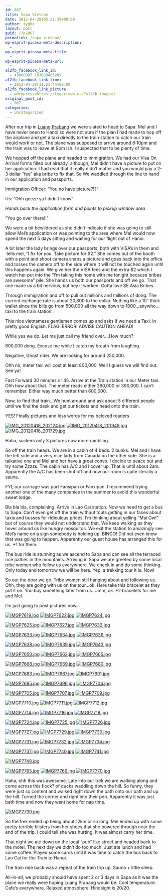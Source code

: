 ```yaml
---
id: 867
title: Sapa Vietnam
date: 2012-04-29T05:21:39+00:00
author: tyghe
layout: post
guid: /?p=867
permalink: /sapa-vietnam/
wp-esprit-picasa-meta-description:
  - 
wp-esprit-picasa-meta-title:
  - 
wp-esprit-picasa-meta-url:
  - 
al2fb_facebook_link_id:
  - 43800887_783683485289
al2fb_facebook_link_time:
  - 2012-04-29T11:21:44+00:00
al2fb_facebook_link_picture:
  - wordpress=https://tygertown.us/?al2fb_image=1
original_post_id:
  - 867
categories:
  - Uncategorized
---
```

After our trip in [Luang Prabang](/2012/04/luang-prabang/ "Luang Prabang") we were slated to head to Sapa. Mel and I have never been to Hanoi so were not sure if the plan I had made to hop off the airplane and get a taxi directly to the train station to catch our train would work or not. The plane was supposed to arrive around 6:10pm and the train was to leave at 9pm ish. I suspected that to be plenty of time.<!--more-->

We hopped off the plane and headed to immigration. We had our Visa On Arrival forms filled out already, although, Mel didn&#8217;t have a picture to put on her application. I had read that it really didn&#8217;t matter and you would pay a 2-3 dollar &#8220;fee&#8221; aka bribe to fix that. So We waddled through the line to hand in our application and passports.

Immigration Officer: &#8220;You no have picture?!?&#8221;

Us: &#8220;Ohh geeze ya I didn&#8217;t know&#8221;

_Hands back the application form and points to pickup window area_

&#8220;You go over there!!&#8221;

We were a bit bewildered as she didn&#8217;t indicate if she was going to still allow Mel&#8217;s application or was pointing to the area where Mel would now spend the next 5 days sitting and waiting for our flight out of Hanoi.

A bit later the lady brings over our passports, both with VISA&#8217;s in them and  tells mel, &#8220;I fix for you. Take picture for $2.&#8221; She comes out of the booth with a point and shoot camera snaps a picture and goes back into the office and tosses the camera off to the side where it will not be touched again until this happens again. We give her the VISA fees and the extra $2 which I watch her put into the &#8220;I&#8217;m taking this home with me tonight because bribes are awesome&#8221; pile. She hands us both our passports and off we go. That one made us a bit nervous, but hey it worked. Gotta love SE Asia Bribes.

Through immigration and off to pull out millions and millions of dong. The current exchange rate is about 20,800 to the dollar. Nothing like a 10&#8243; thick wallet since the bills go from 500,000 all the way down to 1000&#8230;anywho&#8230;taxi to the train station.

This nice vietnamese gentlemen comes up and asks if we need a Taxi. In pretty good English. FLAG! ERROR! ADVISE CAUTION AHEAD!

While yes we do. Let me just call my friend over&#8230;.How much?

600,000 dong. Excuse me while I catch my breath from laughing.

Negative, Ghost rider. We are looking for around 250,000.

Ohh no, meter taxi will cost at least 800,000. Well I guess we will find out. See ya!

Fast Forward 30 minutes or 45. Arrive at the Train station in our Meter taxi. Ohh how about that. The meter reads either 290,000 or 390,000. I can&#8217;t remember. Either way much better than 600,000.

Now, to find that train&#8230;We hunt around and ask about 5 different people until we find the desk and get our tickets and head onto the train.

YES! Finally pictures and less words for my beloved readers

<a title="" href="http://lh4.ggpht.com/-sNBq2DJaSsA/T50XpTp9uuI/AAAAAAAAGXU/QCxYXrPusl0/s800/IMG_20120418_202124.jpg" rel="lightbox[867]"><img src="http://lh4.ggpht.com/-sNBq2DJaSsA/T50XpTp9uuI/AAAAAAAAGXU/QCxYXrPusl0/s200/IMG_20120418_202124.jpg" alt="IMG_20120418_202124.jpg" /></a> <a title="" href="http://lh4.ggpht.com/-7Xc5tEJyQAA/T50XvheMfvI/AAAAAAAAGXc/425s652y7yg/s800/IMG_20120418_201948.jpg" rel="lightbox[867]"><img src="http://lh4.ggpht.com/-7Xc5tEJyQAA/T50XvheMfvI/AAAAAAAAGXc/425s652y7yg/s200/IMG_20120418_201948.jpg" alt="IMG_20120418_201948.jpg" /></a> <a title="" href="http://lh4.ggpht.com/-gcUEElD2Rfk/T50X2k98y1I/AAAAAAAAGXk/HeiFz3OwqQY/s800/IMG_20120418_201729.jpg" rel="lightbox[867]"><img src="http://lh4.ggpht.com/-gcUEElD2Rfk/T50X2k98y1I/AAAAAAAAGXk/HeiFz3OwqQY/s200/IMG_20120418_201729.jpg" alt="IMG_20120418_201729.jpg" /></a>

Haha, suckers only 3 pictures now more rambling.

So off the train heads. We are in a cabin of 4 beds. 2 bunks. Mel and I have the left side and a very nice lady from Canada on the other side. She is a talkative one and Mel and her have a great convo. I decide to peace out and try some Zzzzs. The cabin has A/C and I cover up. That is until about 2am. Apparently the A/C has been shut off and now our room is quite literally a sauna.

FYI, our carriage was part Fansipan or Fanxipan. I recommend trying another one of the many companies in the summer to avoid this wonderful sweat lodge.

Bla bla bla, complaining. Arrive in Lao Cai station. Now we need to get a bus to Sapa. Can&#8217;t even get off the train without touts getting in our faces about taxis and busses for ridiculous prices. I&#8217;m thinking about yelling &#8220;Mai Ow!&#8221; but of course they would not understand that. We keep walking as they hover around us like hungry mosquitos. We exit the station to amazingly see Mel&#8217;s name on a sign somebody is holding up. BINGO! Did not even know that was going to happen. Apparently our guest house has arranged this for us. +1 for them.

The bus ride is stunning as we ascend to Sapa and can see all the terraced rice patties in the mountains. Arriving in Sapa we are greeted by some local tribe women who follow us everywhere. We check in and do some thinking. Only today and tomorrow we will be here. Yep, a trekking tour it is. Now!

So out the door we go. Tribe women still hanging about and following us. Ohh, they are going with us on the tour&#8230;ok. Here take this bracelet as they put it on. You buy something later from us. Umm, ok. +2 bracelets for me and Mel.

I&#8217;m just going to post pictures now.

<a title="" href="http://lh3.ggpht.com/-4FumKfy12hY/T50b4VXob1I/AAAAAAAAGX8/9XsnhJnKlhQ/s800/IMGP7619.jpg" rel="lightbox[867]"><img src="http://lh3.ggpht.com/-4FumKfy12hY/T50b4VXob1I/AAAAAAAAGX8/9XsnhJnKlhQ/s200/IMGP7619.jpg" alt="IMGP7619.jpg" /></a> <a title="" href="http://lh5.ggpht.com/-h910AFQAbH8/T50b5svZPKI/AAAAAAAAGYE/3jqz7KRpvRM/s800/IMGP7622.jpg" rel="lightbox[867]"><img src="http://lh5.ggpht.com/-h910AFQAbH8/T50b5svZPKI/AAAAAAAAGYE/3jqz7KRpvRM/s200/IMGP7622.jpg" alt="IMGP7622.jpg" /></a> <a title="" href="http://lh3.ggpht.com/--MoTB2dBZDY/T50b6XCU1gI/AAAAAAAAGYM/A6fvLcb5yMQ/s800/IMGP7624.jpg" rel="lightbox[867]"><img src="http://lh3.ggpht.com/--MoTB2dBZDY/T50b6XCU1gI/AAAAAAAAGYM/A6fvLcb5yMQ/s200/IMGP7624.jpg" alt="IMGP7624.jpg" /></a>

<a title="" href="http://lh4.ggpht.com/-4vAp_x93Xoc/T50b9y2_ytI/AAAAAAAAGYU/Uq0hmD10o4Y/s800/IMGP7625.jpg" rel="lightbox[867]"><img src="http://lh4.ggpht.com/-4vAp_x93Xoc/T50b9y2_ytI/AAAAAAAAGYU/Uq0hmD10o4Y/s200/IMGP7625.jpg" alt="IMGP7625.jpg" /></a> <a title="" href="http://lh5.ggpht.com/-0V9y5bWg7s8/T50cCN8bCEI/AAAAAAAAGYc/PuZNdj96Jug/s800/IMGP7627.jpg" rel="lightbox[867]"><img src="http://lh5.ggpht.com/-0V9y5bWg7s8/T50cCN8bCEI/AAAAAAAAGYc/PuZNdj96Jug/s200/IMGP7627.jpg" alt="IMGP7627.jpg" /></a> <a title="" href="http://lh4.ggpht.com/-FMlMEGFBPwM/T50cCyPbwZI/AAAAAAAAGYk/GcpSJdLx0Gs/s800/IMGP7632.jpg" rel="lightbox[867]"><img src="http://lh4.ggpht.com/-FMlMEGFBPwM/T50cCyPbwZI/AAAAAAAAGYk/GcpSJdLx0Gs/s200/IMGP7632.jpg" alt="IMGP7632.jpg" /></a>

<a title="" href="http://lh5.ggpht.com/-HWLpGyaXNtY/T50cD3Ik8xI/AAAAAAAAGY4/61ln_uf3VnA/s800/IMGP7633.jpg" rel="lightbox[867]"><img src="http://lh5.ggpht.com/-HWLpGyaXNtY/T50cD3Ik8xI/AAAAAAAAGY4/61ln_uf3VnA/s200/IMGP7633.jpg" alt="IMGP7633.jpg" /></a> <a title="" href="http://lh6.ggpht.com/-NXoUbIfQrPM/T50cEwoZmRI/AAAAAAAAGYw/qCbl0PkQKgU/s800/IMGP7634.jpg" rel="lightbox[867]"><img src="http://lh6.ggpht.com/-NXoUbIfQrPM/T50cEwoZmRI/AAAAAAAAGYw/qCbl0PkQKgU/s200/IMGP7634.jpg" alt="IMGP7634.jpg" /></a> <a title="" href="http://lh4.ggpht.com/-kHMBiKfbPLk/T50cFYYVvHI/AAAAAAAAGY8/vIlKEUHV4yc/s800/IMGP7636.jpg" rel="lightbox[867]"><img src="http://lh4.ggpht.com/-kHMBiKfbPLk/T50cFYYVvHI/AAAAAAAAGY8/vIlKEUHV4yc/s200/IMGP7636.jpg" alt="IMGP7636.jpg" /></a>

<a title="" href="http://lh3.ggpht.com/-YW_Ob3s0PFA/T50cGITFNTI/AAAAAAAAGZE/jnGdddwUcfk/s800/IMGP7638.jpg" rel="lightbox[867]"><img src="http://lh3.ggpht.com/-YW_Ob3s0PFA/T50cGITFNTI/AAAAAAAAGZE/jnGdddwUcfk/s200/IMGP7638.jpg" alt="IMGP7638.jpg" /></a> <a title="" href="http://lh4.ggpht.com/-2TTWk4FOS9g/T50cHHpWQtI/AAAAAAAAGZM/n585dT_k-5I/s800/IMGP7639.jpg" rel="lightbox[867]"><img src="http://lh4.ggpht.com/-2TTWk4FOS9g/T50cHHpWQtI/AAAAAAAAGZM/n585dT_k-5I/s200/IMGP7639.jpg" alt="IMGP7639.jpg" /></a> <a title="" href="http://lh5.ggpht.com/-IbT1nInobtE/T50cHpbpc-I/AAAAAAAAGZU/XIOiGsAF8TA/s800/IMGP7643.jpg" rel="lightbox[867]"><img src="http://lh5.ggpht.com/-IbT1nInobtE/T50cHpbpc-I/AAAAAAAAGZU/XIOiGsAF8TA/s200/IMGP7643.jpg" alt="IMGP7643.jpg" /></a>

<a title="" href="http://lh5.ggpht.com/-ggDNLz15uiQ/T50cIday_8I/AAAAAAAAGZc/K6bnz4Bl-_4/s800/IMGP7650.jpg" rel="lightbox[867]"><img src="http://lh5.ggpht.com/-ggDNLz15uiQ/T50cIday_8I/AAAAAAAAGZc/K6bnz4Bl-_4/s200/IMGP7650.jpg" alt="IMGP7650.jpg" /></a> <a title="" href="http://lh6.ggpht.com/-A8Mzk1i6Fp0/T50cJJasGmI/AAAAAAAAGZ8/0fzVDxrM0DY/s800/IMGP7662.jpg" rel="lightbox[867]"><img src="http://lh6.ggpht.com/-A8Mzk1i6Fp0/T50cJJasGmI/AAAAAAAAGZ8/0fzVDxrM0DY/s200/IMGP7662.jpg" alt="IMGP7662.jpg" /></a> <a title="" href="http://lh3.ggpht.com/-pDDNdUXXe5Q/T50cJ5UCQ8I/AAAAAAAAGZo/q9h9oyUYVWg/s800/IMGP7665.jpg" rel="lightbox[867]"><img src="http://lh3.ggpht.com/-pDDNdUXXe5Q/T50cJ5UCQ8I/AAAAAAAAGZo/q9h9oyUYVWg/s200/IMGP7665.jpg" alt="IMGP7665.jpg" /></a>

<a title="" href="http://lh3.ggpht.com/-hxyZp0JxFKE/T50cKk6PV4I/AAAAAAAAGZw/NEEBb-mhQfE/s800/IMGP7668.jpg" rel="lightbox[867]"><img src="http://lh3.ggpht.com/-hxyZp0JxFKE/T50cKk6PV4I/AAAAAAAAGZw/NEEBb-mhQfE/s200/IMGP7668.jpg" alt="IMGP7668.jpg" /></a> <a title="" href="http://lh4.ggpht.com/-UG_9trEWwM4/T50cLeJ5y-I/AAAAAAAAGZ4/aV3LUpX26Oc/s800/IMGP7669.jpg" rel="lightbox[867]"><img src="http://lh4.ggpht.com/-UG_9trEWwM4/T50cLeJ5y-I/AAAAAAAAGZ4/aV3LUpX26Oc/s200/IMGP7669.jpg" alt="IMGP7669.jpg" /></a> <a title="" href="http://lh5.ggpht.com/-NPleqiqKyt0/T50cMsglcKI/AAAAAAAAGaE/disvLqHxVWI/s800/IMGP7680.jpg" rel="lightbox[867]"><img src="http://lh5.ggpht.com/-NPleqiqKyt0/T50cMsglcKI/AAAAAAAAGaE/disvLqHxVWI/s200/IMGP7680.jpg" alt="IMGP7680.jpg" /></a>

<a title="" href="http://lh3.ggpht.com/-IdLFFKUfVcg/T50cNQco3GI/AAAAAAAAGaM/4o2HTAkZOcQ/s800/IMGP7683.jpg" rel="lightbox[867]"><img src="http://lh3.ggpht.com/-IdLFFKUfVcg/T50cNQco3GI/AAAAAAAAGaM/4o2HTAkZOcQ/s200/IMGP7683.jpg" alt="IMGP7683.jpg" /></a> <a title="" href="http://lh6.ggpht.com/-s6QvJqhbrdU/T50cOKP43oI/AAAAAAAAGaU/xHJC2Ys9rLE/s800/IMGP7687.jpg" rel="lightbox[867]"><img src="http://lh6.ggpht.com/-s6QvJqhbrdU/T50cOKP43oI/AAAAAAAAGaU/xHJC2Ys9rLE/s200/IMGP7687.jpg" alt="IMGP7687.jpg" /></a> <a title="" href="http://lh3.ggpht.com/-TmLR6zWTREY/T50cOyzKz7I/AAAAAAAAGac/AoR2h2ZRljI/s800/IMGP7691.jpg" rel="lightbox[867]"><img src="http://lh3.ggpht.com/-TmLR6zWTREY/T50cOyzKz7I/AAAAAAAAGac/AoR2h2ZRljI/s200/IMGP7691.jpg" alt="IMGP7691.jpg" /></a>

<a title="" href="http://lh5.ggpht.com/-AiS87s9MnpM/T50cPX1W0vI/AAAAAAAAGak/mVpJrnBplXQ/s800/IMGP7695.jpg" rel="lightbox[867]"><img src="http://lh5.ggpht.com/-AiS87s9MnpM/T50cPX1W0vI/AAAAAAAAGak/mVpJrnBplXQ/s200/IMGP7695.jpg" alt="IMGP7695.jpg" /></a> <a title="" href="http://lh6.ggpht.com/-cpam6cPQsBk/T50cP6R1NJI/AAAAAAAAGas/v2Fbpa3z-Xo/s800/IMGP7696.jpg" rel="lightbox[867]"><img src="http://lh6.ggpht.com/-cpam6cPQsBk/T50cP6R1NJI/AAAAAAAAGas/v2Fbpa3z-Xo/s200/IMGP7696.jpg" alt="IMGP7696.jpg" /></a> <a title="" href="http://lh3.ggpht.com/-XBnhIy_OUao/T50cQsyHBOI/AAAAAAAAGa0/_zBMts2uU-Y/s800/IMGP7704.jpg" rel="lightbox[867]"><img src="http://lh3.ggpht.com/-XBnhIy_OUao/T50cQsyHBOI/AAAAAAAAGa0/_zBMts2uU-Y/s200/IMGP7704.jpg" alt="IMGP7704.jpg" /></a>

<a title="" href="http://lh3.ggpht.com/-DNhocrvdIeM/T50cRSKc1bI/AAAAAAAAGa8/SfyWhiAjHpc/s800/IMGP7705.jpg" rel="lightbox[867]"><img src="http://lh3.ggpht.com/-DNhocrvdIeM/T50cRSKc1bI/AAAAAAAAGa8/SfyWhiAjHpc/s200/IMGP7705.jpg" alt="IMGP7705.jpg" /></a> <a title="" href="http://lh4.ggpht.com/-6_ab3hQWptM/T50cSQnpqoI/AAAAAAAAGbE/10knYsd0JsQ/s800/IMGP7707.jpg" rel="lightbox[867]"><img src="http://lh4.ggpht.com/-6_ab3hQWptM/T50cSQnpqoI/AAAAAAAAGbE/10knYsd0JsQ/s200/IMGP7707.jpg" alt="IMGP7707.jpg" /></a> <a title="" href="http://lh4.ggpht.com/-Dn4L8XPL6Vk/T50cTTadO5I/AAAAAAAAGbM/I4kwR6aeddc/s800/IMGP7709.jpg" rel="lightbox[867]"><img src="http://lh4.ggpht.com/-Dn4L8XPL6Vk/T50cTTadO5I/AAAAAAAAGbM/I4kwR6aeddc/s200/IMGP7709.jpg" alt="IMGP7709.jpg" /></a>

<a title="" href="http://lh3.ggpht.com/-aUhvGB63h7M/T50cUDpxkdI/AAAAAAAAGbU/uAHxHZyutII/s800/IMGP7710.jpg" rel="lightbox[867]"><img src="http://lh3.ggpht.com/-aUhvGB63h7M/T50cUDpxkdI/AAAAAAAAGbU/uAHxHZyutII/s200/IMGP7710.jpg" alt="IMGP7710.jpg" /></a> <a title="" href="http://lh5.ggpht.com/-oTrtIpHhCJE/T50cVKPzRCI/AAAAAAAAGbc/yR6wr7X9CbM/s800/IMGP7711.jpg" rel="lightbox[867]"><img src="http://lh5.ggpht.com/-oTrtIpHhCJE/T50cVKPzRCI/AAAAAAAAGbc/yR6wr7X9CbM/s200/IMGP7711.jpg" alt="IMGP7711.jpg" /></a> <a title="" href="http://lh3.ggpht.com/-Coi3-PNF05g/T50cWDCxE1I/AAAAAAAAGbk/P6JWb95TDns/s800/IMGP7712.jpg" rel="lightbox[867]"><img src="http://lh3.ggpht.com/-Coi3-PNF05g/T50cWDCxE1I/AAAAAAAAGbk/P6JWb95TDns/s200/IMGP7712.jpg" alt="IMGP7712.jpg" /></a>

<a title="" href="http://lh4.ggpht.com/-kHpKeIhbuVA/T50cXKm6J4I/AAAAAAAAGbs/DDkUls4aEOU/s800/IMGP7714.jpg" rel="lightbox[867]"><img src="http://lh4.ggpht.com/-kHpKeIhbuVA/T50cXKm6J4I/AAAAAAAAGbs/DDkUls4aEOU/s200/IMGP7714.jpg" alt="IMGP7714.jpg" /></a> <a title="" href="http://lh5.ggpht.com/-jlZuFDpmCW4/T50cYBVvvWI/AAAAAAAAGb0/wZquvxnLtNw/s800/IMGP7716.jpg" rel="lightbox[867]"><img src="http://lh5.ggpht.com/-jlZuFDpmCW4/T50cYBVvvWI/AAAAAAAAGb0/wZquvxnLtNw/s200/IMGP7716.jpg" alt="IMGP7716.jpg" /></a> <a title="" href="http://lh3.ggpht.com/-w0TbZxEtRYg/T50cY-pisdI/AAAAAAAAGb8/5Aj4pzmvSHs/s800/IMGP7719.jpg" rel="lightbox[867]"><img src="http://lh3.ggpht.com/-w0TbZxEtRYg/T50cY-pisdI/AAAAAAAAGb8/5Aj4pzmvSHs/s200/IMGP7719.jpg" alt="IMGP7719.jpg" /></a>

<a title="" href="http://lh6.ggpht.com/-WJbkkPCFqGM/T50cZlUuw9I/AAAAAAAAGcE/74rerQOlsNY/s800/IMGP7724.jpg" rel="lightbox[867]"><img src="http://lh6.ggpht.com/-WJbkkPCFqGM/T50cZlUuw9I/AAAAAAAAGcE/74rerQOlsNY/s200/IMGP7724.jpg" alt="IMGP7724.jpg" /></a> <a title="" href="http://lh5.ggpht.com/-oeePZ74-H3c/T50caZfCvDI/AAAAAAAAGcM/eZSHyHvK7hg/s800/IMGP7725.jpg" rel="lightbox[867]"><img src="http://lh5.ggpht.com/-oeePZ74-H3c/T50caZfCvDI/AAAAAAAAGcM/eZSHyHvK7hg/s200/IMGP7725.jpg" alt="IMGP7725.jpg" /></a> <a title="" href="http://lh5.ggpht.com/-aRgeVDQlGYU/T50cbKonShI/AAAAAAAAGcU/9C4idi6oHVM/s800/IMGP7726.jpg" rel="lightbox[867]"><img src="http://lh5.ggpht.com/-aRgeVDQlGYU/T50cbKonShI/AAAAAAAAGcU/9C4idi6oHVM/s200/IMGP7726.jpg" alt="IMGP7726.jpg" /></a>

<a title="" href="http://lh3.ggpht.com/-r8b3qsgjHIs/T50cbrtPrpI/AAAAAAAAGcc/Zceq-7fsPKk/s800/IMGP7727.jpg" rel="lightbox[867]"><img src="http://lh3.ggpht.com/-r8b3qsgjHIs/T50cbrtPrpI/AAAAAAAAGcc/Zceq-7fsPKk/s200/IMGP7727.jpg" alt="IMGP7727.jpg" /></a> <a title="" href="http://lh4.ggpht.com/-J3Jo0SSHkH4/T50ccb8NtuI/AAAAAAAAGcs/Kd5r7Fuf2W8/s800/IMGP7729.jpg" rel="lightbox[867]"><img src="http://lh4.ggpht.com/-J3Jo0SSHkH4/T50ccb8NtuI/AAAAAAAAGcs/Kd5r7Fuf2W8/s200/IMGP7729.jpg" alt="IMGP7729.jpg" /></a> <a title="" href="http://lh4.ggpht.com/-5Cnk6uszDnQ/T50cdBFqRYI/AAAAAAAAGco/mhG63jHajnc/s800/IMGP7730.jpg" rel="lightbox[867]"><img src="http://lh4.ggpht.com/-5Cnk6uszDnQ/T50cdBFqRYI/AAAAAAAAGco/mhG63jHajnc/s200/IMGP7730.jpg" alt="IMGP7730.jpg" /></a>

<a title="" href="http://lh5.ggpht.com/-MBMsDB5DGZk/T50cdzHYjEI/AAAAAAAAGc0/m_4fmcx3USY/s800/IMGP7731.jpg" rel="lightbox[867]"><img src="http://lh5.ggpht.com/-MBMsDB5DGZk/T50cdzHYjEI/AAAAAAAAGc0/m_4fmcx3USY/s200/IMGP7731.jpg" alt="IMGP7731.jpg" /></a> <a title="" href="http://lh6.ggpht.com/-jP8jHt9dIFw/T50cenk6s-I/AAAAAAAAGc8/pi95C5dM7vs/s800/IMGP7732.jpg" rel="lightbox[867]"><img src="http://lh6.ggpht.com/-jP8jHt9dIFw/T50cenk6s-I/AAAAAAAAGc8/pi95C5dM7vs/s200/IMGP7732.jpg" alt="IMGP7732.jpg" /></a> <a title="" href="http://lh4.ggpht.com/-YAh_gNE5ekY/T50cf1L3yAI/AAAAAAAAGdE/5i9rWZjM7ZU/s800/IMGP7734.jpg" rel="lightbox[867]"><img src="http://lh4.ggpht.com/-YAh_gNE5ekY/T50cf1L3yAI/AAAAAAAAGdE/5i9rWZjM7ZU/s200/IMGP7734.jpg" alt="IMGP7734.jpg" /></a>

<a title="" href="http://lh4.ggpht.com/-J5I-ZG7EBco/T50cgwrzY8I/AAAAAAAAGdM/3TOpeyQtAuE/s800/IMGP7737.jpg" rel="lightbox[867]"><img src="http://lh4.ggpht.com/-J5I-ZG7EBco/T50cgwrzY8I/AAAAAAAAGdM/3TOpeyQtAuE/s200/IMGP7737.jpg" alt="IMGP7737.jpg" /></a> <a title="" href="http://lh5.ggpht.com/-mWEMDilBfuw/T50ciAXvniI/AAAAAAAAGdU/289wLvUI_HI/s800/IMGP7740.jpg" rel="lightbox[867]"><img src="http://lh5.ggpht.com/-mWEMDilBfuw/T50ciAXvniI/AAAAAAAAGdU/289wLvUI_HI/s200/IMGP7740.jpg" alt="IMGP7740.jpg" /></a> <a title="" href="http://lh6.ggpht.com/-5omkf4Xkg2w/T50cjsPSjXI/AAAAAAAAGdc/SPiB6g5WYVs/s800/IMGP7741.jpg" rel="lightbox[867]"><img src="http://lh6.ggpht.com/-5omkf4Xkg2w/T50cjsPSjXI/AAAAAAAAGdc/SPiB6g5WYVs/s200/IMGP7741.jpg" alt="IMGP7741.jpg" /></a>

<a title="" href="http://lh3.ggpht.com/-HHJWCYoLUHA/T50clYf0jlI/AAAAAAAAGdk/MbxdVYIA308/s800/IMGP7748.jpg" rel="lightbox[867]"><img src="http://lh3.ggpht.com/-HHJWCYoLUHA/T50clYf0jlI/AAAAAAAAGdk/MbxdVYIA308/s200/IMGP7748.jpg" alt="IMGP7748.jpg" /></a>

<a title="" href="http://lh5.ggpht.com/-YkUGPG9W3Nk/T50cmTCqhXI/AAAAAAAAGds/85RJPsI5eTY/s800/IMGP7765.jpg" rel="lightbox[867]"><img src="http://lh5.ggpht.com/-YkUGPG9W3Nk/T50cmTCqhXI/AAAAAAAAGds/85RJPsI5eTY/s200/IMGP7765.jpg" alt="IMGP7765.jpg" /></a> <a title="" href="http://lh6.ggpht.com/-3vZXpLtfJPU/T50cndeXcpI/AAAAAAAAGd0/AgyzMP02SqE/s800/IMGP7766.jpg" rel="lightbox[867]"><img src="http://lh6.ggpht.com/-3vZXpLtfJPU/T50cndeXcpI/AAAAAAAAGd0/AgyzMP02SqE/s200/IMGP7766.jpg" alt="IMGP7766.jpg" /></a> <a title="" href="http://lh4.ggpht.com/-b6GFOFkGd00/T50cpYd9TII/AAAAAAAAGeE/4l57FhKngdc/s800/IMGP7770.jpg" rel="lightbox[867]"><img src="http://lh4.ggpht.com/-b6GFOFkGd00/T50cpYd9TII/AAAAAAAAGeE/4l57FhKngdc/s200/IMGP7770.jpg" alt="IMGP7770.jpg" /></a>

Haha, ohh this was awesome. Late into our trek we are walking along and come across this flock? of ducks waddling down the hill. So funny, they were just so content and walked right down the path onto our path and up the hill. Turned the corner and right into their pen. Apparently it was just bath time and now they went home for nap time.

<a title="" href="http://lh3.ggpht.com/-me1H1QSBO5o/T50cqKf98jI/AAAAAAAAGeM/HxKsvkC7fQY/s800/IMGP7730.jpg" rel="lightbox[867]"><img src="http://lh3.ggpht.com/-me1H1QSBO5o/T50cqKf98jI/AAAAAAAAGeM/HxKsvkC7fQY/s200/IMGP7730.jpg" alt="IMGP7730.jpg" /></a>

So the trek ended up being about 12km or so long. Mel ended up with some pretty terrible blisters from her shoes that she powered through near the end of the trip. I could tell she was hurting. It was almost carry her time.

That night we ate down on the local &#8220;pub&#8221; like street and headed back to the motel. The next day we didn&#8217;t do too much. Just ate lunch and had some coffee. Played some cards until it was time to catch the bus back to Lao Cai for the Train to Hanoi.

The train ride back was a repeat of the train trip up. Sauna + little sleep.

All-in-all, we probably should have spent 2 or 3 days in Sapa as it was the place we really were hoping Luang Prabang would be. Cool temperature. Cafe&#8217;s everywhere. Relaxed atmosphere. Hindsight is 20/20.

